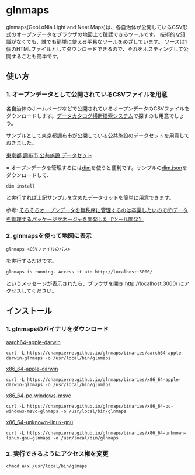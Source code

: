 # glnmaps

glnmaps(GeoLoNia Light and Neat Maps)は、各自治体が公開しているCSV形式のオープンデータをブラウザの地図上で確認できるツールです。
技術的な知識がなくても、誰でも簡単に使える平易なツールをめざしています。
ソースは1個のHTMLファイルとしてダウンロードできるので、それをホスティングして公開することも簡単です。

## 使い方

### 1. オープンデータとして公開されているCSVファイルを用意

各自治体のホームページなどで公開されているオープンデータのCSVファイルをダウンロードします。[データカタログ横断検索システム](https://search.ckan.jp/)で探すのも用意でしょう。

サンプルとして東京都調布市が公開している公共施設のデータセットを用意しておきました。

[東京都 調布市 公共施設 データセット](https://champierre.github.io/sample.csv)

※ オープンデータを管理するには[dim](https://github.com/c-3lab/dim)を使うと便利です。サンプルの[dim.json](https://champierre.github.io/dim.json)をダウンロードして、

```
dim install
```

と実行すれば上記サンプルを含めたデータセットを簡単に用意できます。

参考: [そろそろオープンデータを無秩序に管理するのは卒業したいので📦データを管理するパッケージマネージャを開発した【ツール開発】](https://qiita.com/ryo-ma/items/0505f7790ad2b12bcdc2)

### 2. glnmapsを使って地図に表示

```
glnmaps <CSVファイルのパス>
```

を実行するだけです。

```
glnmaps is running. Access it at: http://localhost:3000/
```

というメッセージが表示されたら、ブラウザを開き http://localhost:3000/ にアクセスしてください。

## インストール

### 1. glnmapsのバイナリをダウンロード

[aarch64-apple-darwin](https://champierre.github.io/glnmaps/binaries/aarch64-apple-darwin-glnmaps)

```
curl -L https://champierre.github.io/glnmaps/binaries/aarch64-apple-darwin-glnmaps -o /usr/local/bin/glnmaps
```

[x86_64-apple-darwin](https://champierre.github.io/glnmaps/binaries/x86_64-apple-darwin-glnmaps)

```
curl -L https://champierre.github.io/glnmaps/binaries/x86_64-apple-darwin-glnmaps -o /usr/local/bin/glnmaps
```

[x86_64-pc-windows-msvc](https://champierre.github.io/glnmaps/binaries/x86_64-pc-windows-msvc-glnmaps)

```
curl -L https://champierre.github.io/glnmaps/binaries/x86_64-pc-windows-msvc-glnmaps -o /usr/local/bin/glnmaps
```

[x86_64-unknown-linux-gnu](https://champierre.github.io/glnmaps/binaries/x86_64-unknown-linux-gnu-glnmaps)

```
curl -L https://champierre.github.io/glnmaps/binaries/x86_64-unknown-linux-gnu-glnmaps -o /usr/local/bin/glnmaps
```

### 2. 実行できるようにアクセス権を変更

```
chmod a+x /usr/local/bin/glmaps
```
